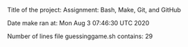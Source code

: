 Title of the project: Assignment: Bash, Make, Git, and GitHub

Date make ran at:
Mon Aug  3 07:46:30 UTC 2020

Number of lines file guessinggame.sh contains:
      29